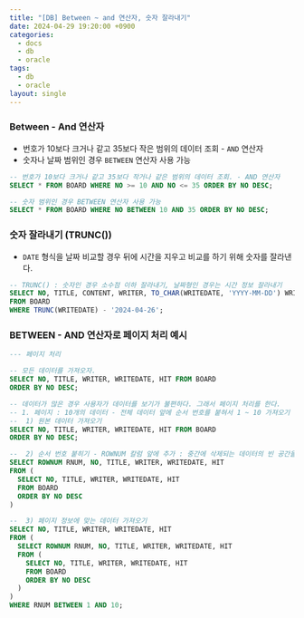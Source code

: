 ```yaml
---
title: "[DB] Between ~ and 연산자, 숫자 잘라내기"
date: 2024-04-29 19:20:00 +0900
categories:
  - docs
  - db
  - oracle
tags:
  - db
  - oracle
layout: single
---
```


### Between - And 연산자
- 번호가 10보다 크거나 같고 35보다 작은 범위의 데이터 조회 - `AND` 연산자
- 숫자나 날짜 범위인 경우 `BETWEEN` 연산자 사용 가능
```sql
-- 번호가 10보다 크거나 같고 35보다 작거나 같은 범위의 데이터 조회. - AND 연산자
SELECT * FROM BOARD WHERE NO >= 10 AND NO <= 35 ORDER BY NO DESC;

-- 숫자 범위인 경우 BETWEEN 연산자 사용 가능
SELECT * FROM BOARD WHERE NO BETWEEN 10 AND 35 ORDER BY NO DESC;
```

### 숫자 잘라내기 (TRUNC())
- `DATE` 형식을 날짜 비교할 경우 뒤에 시간을 지우고 비교를 하기 위해 숫자를 잘라낸다.
```sql
-- TRUNC() : 숫자인 경우 소수점 이하 잘라내기, 날짜형인 경우는 시간 정보 잘라내기
SELECT NO, TITLE, CONTENT, WRITER, TO_CHAR(WRITEDATE, 'YYYY-MM-DD') WRITEDATE, HIT
FROM BOARD
WHERE TRUNC(WRITEDATE) - '2024-04-26';
```

### BETWEEN - AND 연산자로 페이지 처리 예시
```sql
--- 페이지 처리

-- 모든 데이터를 가져오자.
SELECT NO, TITLE, WRITER, WRITEDATE, HIT FROM BOARD
ORDER BY NO DESC;

-- 데이터가 많은 경우 사용자가 데이터를 보기가 불편하다. 그래서 페이지 처리를 한다.
-- 1. 페이지 : 10개의 데이터 - 전체 데이터 앞에 순서 번호를 붙혀서 1 ~ 10 가져오기
--  1) 원본 데이터 가져오기
SELECT NO, TITLE, WRITER, WRITEDATE, HIT FROM BOARD
ORDER BY NO DESC;

--  2) 순서 번호 붙히기 - ROWNUM 칼럼 앞에 추가 : 중간에 삭제되는 데이터의 빈 공간을 채우기 위해
SELECT ROWNUM RNUM, NO, TITLE, WRITER, WRITEDATE, HIT
FROM (
  SELECT NO, TITLE, WRITER, WRITEDATE, HIT
  FROM BOARD
  ORDER BY NO DESC
)

--  3) 페이지 정보에 맞는 데이터 가져오기
SELECT NO, TITLE, WRITER, WRITEDATE, HIT
FROM (
  SELECT ROWNUM RNUM, NO, TITLE, WRITER, WRITEDATE, HIT
  FROM (
    SELECT NO, TITLE, WRITER, WRITEDATE, HIT
    FROM BOARD
    ORDER BY NO DESC
  )
)
WHERE RNUM BETWEEN 1 AND 10;
```